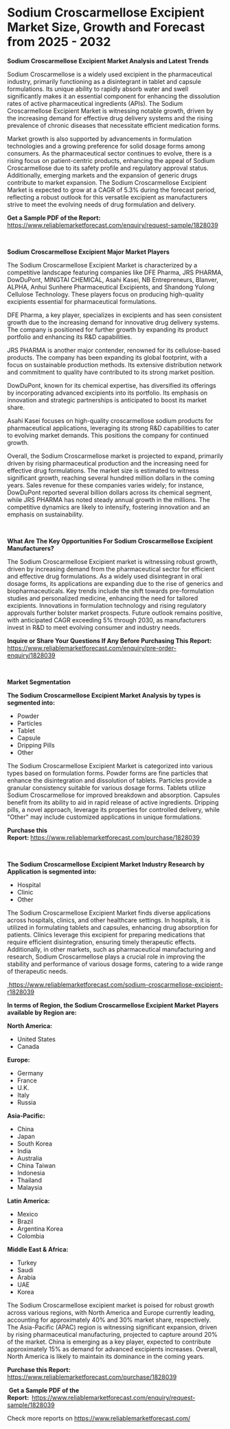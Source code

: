 <p><h1>Sodium Croscarmellose Excipient Market Size, Growth and Forecast from 2025 - 2032</h1></p><p><strong>Sodium Croscarmellose Excipient Market Analysis and Latest Trends</strong></p>
<p><p>Sodium Croscarmellose is a widely used excipient in the pharmaceutical industry, primarily functioning as a disintegrant in tablet and capsule formulations. Its unique ability to rapidly absorb water and swell significantly makes it an essential component for enhancing the dissolution rates of active pharmaceutical ingredients (APIs). The Sodium Croscarmellose Excipient Market is witnessing notable growth, driven by the increasing demand for effective drug delivery systems and the rising prevalence of chronic diseases that necessitate efficient medication forms.</p><p>Market growth is also supported by advancements in formulation technologies and a growing preference for solid dosage forms among consumers. As the pharmaceutical sector continues to evolve, there is a rising focus on patient-centric products, enhancing the appeal of Sodium Croscarmellose due to its safety profile and regulatory approval status. Additionally, emerging markets and the expansion of generic drugs contribute to market expansion. The Sodium Croscarmellose Excipient Market is expected to grow at a CAGR of 5.3% during the forecast period, reflecting a robust outlook for this versatile excipient as manufacturers strive to meet the evolving needs of drug formulation and delivery.</p></p>
<p><strong>Get a Sample PDF of the Report:&nbsp;</strong> <a href="https://www.reliablemarketforecast.com/enquiry/request-sample/1828039?utm_campaign=2260&utm_medium=2&utm_source=Github&utm_content=ia&utm_term=03022025&utm_id=sodium-croscarmellose-excipient">https://www.reliablemarketforecast.com/enquiry/request-sample/1828039</a></p>
<p>&nbsp;</p>
<p><strong>Sodium Croscarmellose Excipient Major Market Players</strong></p>
<p><p>The Sodium Croscarmellose Excipient Market is characterized by a competitive landscape featuring companies like DFE Pharma, JRS PHARMA, DowDuPont, MINGTAI CHEMICAL, Asahi Kasei, NB Entrepreneurs, Blanver, ALPHA, Anhui Sunhere Pharmaceutical Excipients, and Shandong Yulong Cellulose Technology. These players focus on producing high-quality excipients essential for pharmaceutical formulations.</p><p>DFE Pharma, a key player, specializes in excipients and has seen consistent growth due to the increasing demand for innovative drug delivery systems. The company is positioned for further growth by expanding its product portfolio and enhancing its R&D capabilities. </p><p>JRS PHARMA is another major contender, renowned for its cellulose-based products. The company has been expanding its global footprint, with a focus on sustainable production methods. Its extensive distribution network and commitment to quality have contributed to its strong market position.</p><p>DowDuPont, known for its chemical expertise, has diversified its offerings by incorporating advanced excipients into its portfolio. Its emphasis on innovation and strategic partnerships is anticipated to boost its market share.</p><p>Asahi Kasei focuses on high-quality croscarmellose sodium products for pharmaceutical applications, leveraging its strong R&D capabilities to cater to evolving market demands. This positions the company for continued growth.</p><p>Overall, the Sodium Croscarmellose market is projected to expand, primarily driven by rising pharmaceutical production and the increasing need for effective drug formulations. The market size is estimated to witness significant growth, reaching several hundred million dollars in the coming years. Sales revenue for these companies varies widely; for instance, DowDuPont reported several billion dollars across its chemical segment, while JRS PHARMA has noted steady annual growth in the millions. The competitive dynamics are likely to intensify, fostering innovation and an emphasis on sustainability.</p></p>
<p>&nbsp;</p>
<p><strong>What Are The Key Opportunities For Sodium Croscarmellose Excipient Manufacturers?</strong></p>
<p><p>The Sodium Croscarmellose Excipient market is witnessing robust growth, driven by increasing demand from the pharmaceutical sector for efficient and effective drug formulations. As a widely used disintegrant in oral dosage forms, its applications are expanding due to the rise of generics and biopharmaceuticals. Key trends include the shift towards pre-formulation studies and personalized medicine, enhancing the need for tailored excipients. Innovations in formulation technology and rising regulatory approvals further bolster market prospects. Future outlook remains positive, with anticipated CAGR exceeding 5% through 2030, as manufacturers invest in R&D to meet evolving consumer and industry needs.</p></p>
<p><strong>Inquire or Share Your Questions If Any Before Purchasing This Report:</strong> <a href="https://www.reliablemarketforecast.com/enquiry/pre-order-enquiry/1828039?utm_campaign=2260&utm_medium=2&utm_source=Github&utm_content=ia&utm_term=03022025&utm_id=sodium-croscarmellose-excipient">https://www.reliablemarketforecast.com/enquiry/pre-order-enquiry/1828039</a></p>
<p>&nbsp;</p>
<p><strong>Market Segmentation</strong></p>
<p><strong>The Sodium Croscarmellose Excipient Market Analysis by types is segmented into:</strong></p>
<p><ul><li>Powder</li><li>Particles</li><li>Tablet</li><li>Capsule</li><li>Dripping Pills</li><li>Other</li></ul></p>
<p><p>The Sodium Croscarmellose Excipient Market is categorized into various types based on formulation forms. Powder forms are fine particles that enhance the disintegration and dissolution of tablets. Particles provide a granular consistency suitable for various dosage forms. Tablets utilize Sodium Croscarmellose for improved breakdown and absorption. Capsules benefit from its ability to aid in rapid release of active ingredients. Dripping pills, a novel approach, leverage its properties for controlled delivery, while "Other" may include customized applications in unique formulations.</p></p>
<p><strong>Purchase this Report:&nbsp;</strong><a href="https://www.reliablemarketforecast.com/purchase/1828039?utm_campaign=2260&utm_medium=2&utm_source=Github&utm_content=ia&utm_term=03022025&utm_id=sodium-croscarmellose-excipient">https://www.reliablemarketforecast.com/purchase/1828039</a></p>
<p>&nbsp;</p>
<p><strong>The Sodium Croscarmellose Excipient Market Industry Research by Application is segmented into:</strong></p>
<p><ul><li>Hospital</li><li>Clinic</li><li>Other</li></ul></p>
<p><p>The Sodium Croscarmellose Excipient Market finds diverse applications across hospitals, clinics, and other healthcare settings. In hospitals, it is utilized in formulating tablets and capsules, enhancing drug absorption for patients. Clinics leverage this excipient for preparing medications that require efficient disintegration, ensuring timely therapeutic effects. Additionally, in other markets, such as pharmaceutical manufacturing and research, Sodium Croscarmellose plays a crucial role in improving the stability and performance of various dosage forms, catering to a wide range of therapeutic needs.</p></p>
<p><a href="https://www.reliablemarketforecast.com/sodium-croscarmellose-excipient-r1828039?utm_campaign=2260&utm_medium=2&utm_source=Github&utm_content=ia&utm_term=03022025&utm_id=sodium-croscarmellose-excipient">&nbsp;https://www.reliablemarketforecast.com/sodium-croscarmellose-excipient-r1828039</a></p>
<p><strong>In terms of Region, the Sodium Croscarmellose Excipient Market Players available by Region are:</strong></p>
<p>
    <p> <strong> North America: </strong>
        <ul>
            <li>United States</li>
            <li>Canada</li>
        </ul>
        </p> 
    <p> <strong> Europe: </strong>
        <ul>
            <li>Germany</li>
            <li>France</li>
            <li>U.K.</li>
            <li>Italy</li>
            <li>Russia</li>
        </ul>
        </p> 
    <p> <strong> Asia-Pacific: </strong>
        <ul>
            <li>China</li>
            <li>Japan</li>
            <li>South Korea</li>
            <li>India</li>
            <li>Australia</li>
            <li>China Taiwan</li>
            <li>Indonesia</li>
            <li>Thailand</li>
            <li>Malaysia</li>
        </ul>
        </p> 
    <p> <strong> Latin America: </strong>
        <ul>
            <li>Mexico</li>
            <li>Brazil</li>
            <li>Argentina Korea</li>
            <li>Colombia</li>
        </ul>
        </p> 
    <p> <strong> Middle East & Africa: </strong>
        <ul>
            <li>Turkey</li>
            <li>Saudi</li>
            <li>Arabia</li>
            <li>UAE</li>
            <li>Korea</li>
        </ul>
    </p>
    </p>
<p><p>The Sodium Croscarmellose excipient market is poised for robust growth across various regions, with North America and Europe currently leading, accounting for approximately 40% and 30% market share, respectively. The Asia-Pacific (APAC) region is witnessing significant expansion, driven by rising pharmaceutical manufacturing, projected to capture around 20% of the market. China is emerging as a key player, expected to contribute approximately 15% as demand for advanced excipients increases. Overall, North America is likely to maintain its dominance in the coming years.</p></p>
<p><strong>Purchase this Report: </strong><a href="https://www.reliablemarketforecast.com/purchase/1828039?utm_campaign=2260&utm_medium=2&utm_source=Github&utm_content=ia&utm_term=03022025&utm_id=sodium-croscarmellose-excipient">https://www.reliablemarketforecast.com/purchase/1828039</a></p>
<p>&nbsp;<strong>Get a Sample PDF of the Report:&nbsp;&nbsp;</strong><a href="https://www.reliablemarketforecast.com/enquiry/request-sample/1828039?utm_campaign=2260&utm_medium=2&utm_source=Github&utm_content=ia&utm_term=03022025&utm_id=sodium-croscarmellose-excipient">https://www.reliablemarketforecast.com/enquiry/request-sample/1828039</a></p>
<p><strong></strong></p>
<p>Check more reports on <a href="https://www.reliablemarketforecast.com/?utm_campaign=2260&utm_medium=2&utm_source=Github&utm_content=ia&utm_term=03022025&utm_id=sodium-croscarmellose-excipient">https://www.reliablemarketforecast.com/</a></p>
